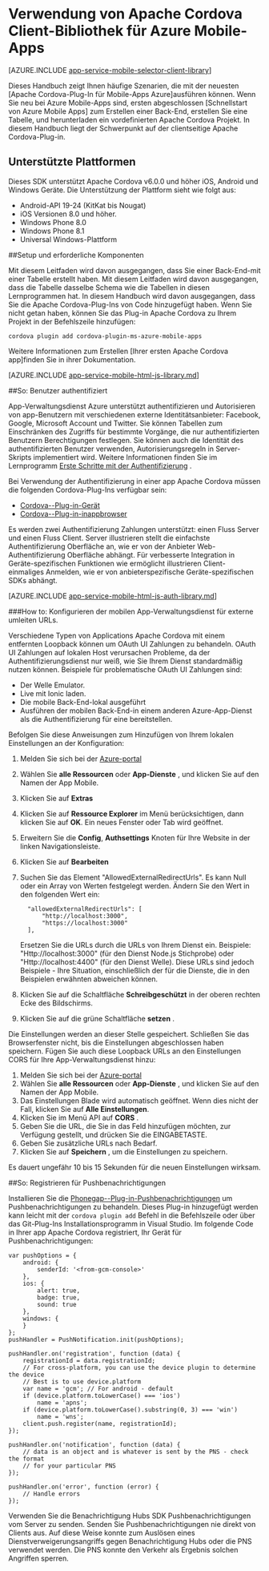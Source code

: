 <properties
    pageTitle="So verwenden Sie Apache Cordova-Plug-In für Azure Mobile-Apps"
    description="So verwenden Sie Apache Cordova-Plug-In für Azure Mobile-Apps"
    services="app-service\mobile"
    documentationCenter="javascript"
    authors="adrianhall"
    manager="erikre"
    editor=""/>

<tags
    ms.service="app-service-mobile"
    ms.workload="mobile"
    ms.tgt_pltfrm="mobile-html"
    ms.devlang="javascript"
    ms.topic="article"
    ms.date="10/01/2016"
    ms.author="adrianha"/>

# <a name="how-to-use-apache-cordova-client-library-for-azure-mobile-apps"></a>Verwendung von Apache Cordova Client-Bibliothek für Azure Mobile-Apps

[AZURE.INCLUDE [app-service-mobile-selector-client-library](../../includes/app-service-mobile-selector-client-library.md)]

Dieses Handbuch zeigt Ihnen häufige Szenarien, die mit der neuesten [Apache Cordova-Plug-In für Mobile-Apps Azure]ausführen können. Wenn Sie neu bei Azure Mobile-Apps sind, ersten abgeschlossen [Schnellstart von Azure Mobile Apps] zum Erstellen einer Back-End, erstellen Sie eine Tabelle, und herunterladen ein vordefinierten Apache Cordova Projekt. In diesem Handbuch liegt der Schwerpunkt auf der clientseitige Apache Cordova-Plug-in.

## <a name="supported-platforms"></a>Unterstützte Plattformen

Dieses SDK unterstützt Apache Cordova v6.0.0 und höher iOS, Android und Windows Geräte.  Die Unterstützung der Plattform sieht wie folgt aus:

* Android-API 19-24 (KitKat bis Nougat)
* iOS Versionen 8.0 und höher.
* Windows Phone 8.0
* Windows Phone 8.1
* Universal Windows-Plattform

##<a name="Setup"></a>Setup und erforderliche Komponenten

Mit diesem Leitfaden wird davon ausgegangen, dass Sie einer Back-End-mit einer Tabelle erstellt haben. Mit diesem Leitfaden wird davon ausgegangen, dass die Tabelle dasselbe Schema wie die Tabellen in diesen Lernprogrammen hat. In diesem Handbuch wird davon ausgegangen, dass Sie die Apache Cordova-Plug-Ins von Code hinzugefügt haben.  Wenn Sie nicht getan haben, können Sie das Plug-in Apache Cordova zu Ihrem Projekt in der Befehlszeile hinzufügen:

```
cordova plugin add cordova-plugin-ms-azure-mobile-apps
```

Weitere Informationen zum Erstellen [Ihrer ersten Apache Cordova app]finden Sie in ihrer Dokumentation.

[AZURE.INCLUDE [app-service-mobile-html-js-library.md](../../includes/app-service-mobile-html-js-library.md)]


##<a name="auth"></a>So: Benutzer authentifiziert

App-Verwaltungsdienst Azure unterstützt authentifizieren und Autorisieren von app-Benutzern mit verschiedenen externe Identitätsanbieter: Facebook, Google, Microsoft Account und Twitter. Sie können Tabellen zum Einschränken des Zugriffs für bestimmte Vorgänge, die nur authentifizierten Benutzern Berechtigungen festlegen. Sie können auch die Identität des authentifizierten Benutzer verwenden, Autorisierungsregeln in Server-Skripts implementiert wird. Weitere Informationen finden Sie im Lernprogramm [Erste Schritte mit der Authentifizierung] .

Bei Verwendung der Authentifizierung in einer app Apache Cordova müssen die folgenden Cordova-Plug-Ins verfügbar sein:

* [Cordova--Plug-in-Gerät]
* [Cordova--Plug-in-inappbrowser]

Es werden zwei Authentifizierung Zahlungen unterstützt: einen Fluss Server und einen Fluss Client.  Server illustrieren stellt die einfachste Authentifizierung Oberfläche an, wie er von der Anbieter Web-Authentifizierung Oberfläche abhängt. Für verbesserte Integration in Geräte-spezifischen Funktionen wie ermöglicht illustrieren Client-einmaliges Anmelden, wie er von anbieterspezifische Geräte-spezifischen SDKs abhängt.

[AZURE.INCLUDE [app-service-mobile-html-js-auth-library.md](../../includes/app-service-mobile-html-js-auth-library.md)]

###<a name="configure-external-redirect-urls"></a>How to: Konfigurieren der mobilen App-Verwaltungsdienst für externe umleiten URLs.

Verschiedene Typen von Applications Apache Cordova mit einem entfernten Loopback können um OAuth UI Zahlungen zu behandeln.  OAuth UI Zahlungen auf lokalen Host verursachen Probleme, da der Authentifizierungsdienst nur weiß, wie Sie Ihrem Dienst standardmäßig nutzen können.  Beispiele für problematische OAuth UI Zahlungen sind:

- Der Welle Emulator.
- Live mit Ionic laden.
- Die mobile Back-End-lokal ausgeführt
- Ausführen der mobilen Back-End-in einem anderen Azure-App-Dienst als die Authentifizierung für eine bereitstellen.

Befolgen Sie diese Anweisungen zum Hinzufügen von Ihrem lokalen Einstellungen an der Konfiguration:

1. Melden Sie sich bei der [Azure-portal]
2. Wählen Sie **alle Ressourcen** oder **App-Dienste** , und klicken Sie auf den Namen der App Mobile.
3. Klicken Sie auf **Extras**
4. Klicken Sie auf **Ressource Explorer** im Menü berücksichtigen, dann klicken Sie auf **OK**.  Ein neues Fenster oder Tab wird geöffnet.
5. Erweitern Sie die **Config**, **Authsettings** Knoten für Ihre Website in der linken Navigationsleiste.
6. Klicken Sie auf **Bearbeiten**
7. Suchen Sie das Element "AllowedExternalRedirectUrls".  Es kann Null oder ein Array von Werten festgelegt werden.  Ändern Sie den Wert in den folgenden Wert ein:

         "allowedExternalRedirectUrls": [
             "http://localhost:3000",
             "https://localhost:3000"
         ],

    Ersetzen Sie die URLs durch die URLs von Ihrem Dienst ein.  Beispiele: "Http://localhost:3000" (für den Dienst Node.js Stichprobe) oder "Http://localhost:4400" (für den Dienst Welle).  Diese URLs sind jedoch Beispiele - Ihre Situation, einschließlich der für die Dienste, die in den Beispielen erwähnten abweichen können.
8. Klicken Sie auf die Schaltfläche **Schreibgeschützt** in der oberen rechten Ecke des Bildschirms.
9. Klicken Sie auf die grüne Schaltfläche **setzen** .

Die Einstellungen werden an dieser Stelle gespeichert.  Schließen Sie das Browserfenster nicht, bis die Einstellungen abgeschlossen haben speichern.
Fügen Sie auch diese Loopback URLs an den Einstellungen CORS für Ihre App-Verwaltungsdienst hinzu:

1. Melden Sie sich bei der [Azure-portal]
2. Wählen Sie **alle Ressourcen** oder **App-Dienste** , und klicken Sie auf den Namen der App Mobile.
3. Das Einstellungen Blade wird automatisch geöffnet.  Wenn dies nicht der Fall, klicken Sie auf **Alle Einstellungen**.
4. Klicken Sie im Menü API auf **CORS** .
5. Geben Sie die URL, die Sie in das Feld hinzufügen möchten, zur Verfügung gestellt, und drücken Sie die EINGABETASTE.
6. Geben Sie zusätzliche URLs nach Bedarf.
7. Klicken Sie auf **Speichern** , um die Einstellungen zu speichern.

Es dauert ungefähr 10 bis 15 Sekunden für die neuen Einstellungen wirksam.

##<a name="register-for-push"></a>So: Registrieren für Pushbenachrichtigungen

Installieren Sie die [Phonegap--Plug-in-Pushbenachrichtigungen] um Pushbenachrichtigungen zu behandeln.  Dieses Plug-in hinzugefügt werden kann leicht mit der `cordova plugin add` Befehl in die Befehlszeile oder über das Git-Plug-Ins Installationsprogramm in Visual Studio.  Im folgende Code in Ihrer app Apache Cordova registriert, Ihr Gerät für Pushbenachrichtigungen:

```
var pushOptions = {
    android: {
        senderId: '<from-gcm-console>'
    },
    ios: {
        alert: true,
        badge: true,
        sound: true
    },
    windows: {
    }
};
pushHandler = PushNotification.init(pushOptions);

pushHandler.on('registration', function (data) {
    registrationId = data.registrationId;
    // For cross-platform, you can use the device plugin to determine the device
    // Best is to use device.platform
    var name = 'gcm'; // For android - default
    if (device.platform.toLowerCase() === 'ios')
        name = 'apns';
    if (device.platform.toLowerCase().substring(0, 3) === 'win')
        name = 'wns';
    client.push.register(name, registrationId);
});

pushHandler.on('notification', function (data) {
    // data is an object and is whatever is sent by the PNS - check the format
    // for your particular PNS
});

pushHandler.on('error', function (error) {
    // Handle errors
});
```

Verwenden Sie die Benachrichtigung Hubs SDK Pushbenachrichtigungen vom Server zu senden.  Senden Sie Pushbenachrichtigungen nie direkt von Clients aus. Auf diese Weise konnte zum Auslösen eines Dienstverweigerungsangriffs gegen Benachrichtigung Hubs oder die PNS verwendet werden.  Die PNS konnte den Verkehr als Ergebnis solchen Angriffen sperren.

<!-- URLs. -->
[Azure-portal]: https://portal.azure.com
[Azure mobilen Apps Quick Start]: app-service-mobile-cordova-get-started.md
[Erste Schritte mit der Authentifizierung]: app-service-mobile-cordova-get-started-users.md
[Add authentication to your app]: app-service-mobile-cordova-get-started-users.md

[Apache Cordova-Plug-In für Azure Mobile-Apps]: https://www.npmjs.com/package/cordova-plugin-ms-azure-mobile-apps
[der erste Apache Cordova-app]: http://cordova.apache.org/#getstarted
[phonegap-facebook-plugin]: https://github.com/wizcorp/phonegap-facebook-plugin
[PhoneGap--Plug-in-Pushbenachrichtigungen]: https://www.npmjs.com/package/phonegap-plugin-push
[Cordova--Plug-in-Gerät]: https://www.npmjs.com/package/cordova-plugin-device
[Cordova--Plug-in-inappbrowser]: https://www.npmjs.com/package/cordova-plugin-inappbrowser
[Query object documentation]: https://msdn.microsoft.com/en-us/library/azure/jj613353.aspx
